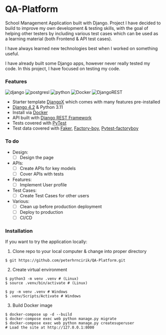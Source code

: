 # QA-Platform

School Management Application built with Django. Project I have decided to build to improve my own development & testing skills, with the goal of helping other testers by including various test cases which can be used as a learning material (both Frontend & API test cases).

I have always learned new technologies best when I worked on something useful.

I have already built some Django apps, however never really tested my code. In this project, I have focused on testing my code.

### Features
![django](https://img.shields.io/badge/Django-092E20?style=for-the-badge&logo=django&logoColor=white) ![postgresl]( 	https://img.shields.io/badge/PostgreSQL-316192?style=for-the-badge&logo=postgresql&logoColor=white) ![python]( 	https://img.shields.io/badge/Python-3776AB?style=for-the-badge&logo=python&logoColor=white) ![Docker](https://img.shields.io/badge/docker-%230db7ed.svg?style=for-the-badge&logo=docker&logoColor=white) ![DjangoREST](https://img.shields.io/badge/DJANGO-REST-ff1709?style=for-the-badge&logo=django&logoColor=white&color=ff1709&labelColor=gray)
- Starter template [DjangoX](https://github.com/wsvincent/djangox) which comes with many features pre-installed
- [Django 4.2](https://www.djangoproject.com/) & Python 3.11
- Install via [Docker](https://www.docker.com/)
- API built with [Django REST Framework](https://www.django-rest-framework.org/)
- Tests covered with [PyTest](https://docs.pytest.org/en/7.4.x/)
- Test data covered with [Faker](https://faker.readthedocs.io/en/master/), [Factory-boy](https://factoryboy.readthedocs.io/en/stable/index.html), [Pytest-factoryboy](https://pytest-factoryboy.readthedocs.io/en/latest/)

### To do

- Design:
	- [ ] Design the page
- APIs:
	- [ ] Create APIs for key models
	- [ ] Cover APIs with tests
- Features:
	- [ ] Implement User profile
- Test Cases:
	- [ ] Create Test Cases for other users
- Various:
	- [ ] Clean up before production deployment
	- [ ] Deploy to production
	- [ ] CI/CD

### Installation
If you want to try the application locally:
1. Clone repo to your local computer & change into proper directory
```shell
$ git https://github.com/peterhrncirik/QA-Platform.git
```
2. Create virtual environment
```shell
$ python3 -m venv .venv # (Linux)
$ source .venv/bin/activate # (Linux)

$ py -m venv .venv # Windows
$ .venv/Scripts/Activate # Windows

```
3. Build Docker image
```shell
$ docker-compose up -d --build
$ docker-compose exec web python manage.py migrate
$ docker-compose exec web python manage.py createsuperuser
# Load the site at http://127.0.0.1:8000
```
